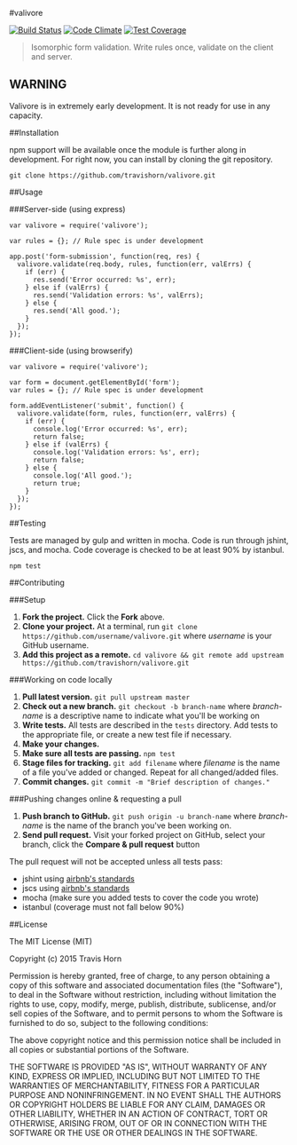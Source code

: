#valivore

[![Build Status](https://travis-ci.org/travishorn/valivore.svg?branch=master)](https://travis-ci.org/travishorn/valivore)
[![Code Climate](https://codeclimate.com/github/travishorn/valivore/badges/gpa.svg)](https://codeclimate.com/github/travishorn/valivore)
[![Test Coverage](https://codeclimate.com/github/travishorn/valivore/badges/coverage.svg)](https://codeclimate.com/github/travishorn/valivore/coverage)

> Isomorphic form validation. Write rules once, validate on the client and server.

## WARNING

Valivore is in extremely early development. It is not ready for use in any capacity.

##Installation

npm support will be available once the module is further along in development.
For right now, you can install by cloning the git repository.

    git clone https://github.com/travishorn/valivore.git

##Usage

###Server-side (using express)

    var valivore = require('valivore');

    var rules = {}; // Rule spec is under development

    app.post('form-submission', function(req, res) {
      valivore.validate(req.body, rules, function(err, valErrs) {
        if (err) {
          res.send('Error occurred: %s', err);
        } else if (valErrs) {
          res.send('Validation errors: %s', valErrs);
        } else {
          res.send('All good.');
        }
      });
    });

###Client-side (using browserify)

    var valivore = require('valivore');

    var form = document.getElementById('form');
    var rules = {}; // Rule spec is under development

    form.addEventListener('submit', function() {
      valivore.validate(form, rules, function(err, valErrs) {
        if (err) {
          console.log('Error occurred: %s', err);
          return false;
        } else if (valErrs) {
          console.log('Validation errors: %s', err);
          return false;
        } else {
          console.log('All good.');
          return true;
        }
      });
    });

##Testing

Tests are managed by gulp and written in mocha. Code is run through jshint,
jscs, and mocha. Code coverage is checked to be at least 90% by istanbul.

    npm test

##Contributing

###Setup

1. **Fork the project.** Click the **Fork** above.
2. **Clone your project.** At a terminal, run
`git clone https://github.com/username/valivore.git` where *username* is your
GitHub username.
3. **Add this project as a remote.** `cd valivore && git remote add upstream
https://github.com/travishorn/valivore.git`

###Working on code locally

1. **Pull latest version.** `git pull upstream master`
2. **Check out a new branch.** `git checkout -b branch-name` where *branch-name*
is a descriptive name to indicate what you'll be working on
3. **Write tests.** All tests are described in the `tests` directory. Add tests
to the appropriate file, or create a new test file if necessary.
3. **Make your changes.**
4. **Make sure all tests are passing.** `npm test`
5. **Stage files for tracking.** `git add filename` where *filename* is the name
of a file you've added or changed. Repeat for all changed/added files.
6. **Commit changes.** `git commit -m "Brief description of changes."`

###Pushing changes online & requesting a pull

1. **Push branch to GitHub.** `git push origin -u branch-name` where
*branch-name* is the name of the branch you've been working on.
2. **Send pull request.** Visit your forked project on GitHub, select your
branch, click the **Compare & pull request** button

The pull request will not be accepted unless all tests pass:

- jshint using [airbnb's standards](https://github.com/airbnb/javascript/blob/master/linters/jshintrc)
- jscs using [airbnb's standards](https://github.com/jscs-dev/node-jscs/blob/master/presets/airbnb.json)
- mocha (make sure you added tests to cover the code you wrote)
- istanbul (coverage must not fall below 90%)

##License

The MIT License (MIT)

Copyright (c) 2015 Travis Horn

Permission is hereby granted, free of charge, to any person obtaining a copy
of this software and associated documentation files (the "Software"), to deal
in the Software without restriction, including without limitation the rights
to use, copy, modify, merge, publish, distribute, sublicense, and/or sell
copies of the Software, and to permit persons to whom the Software is
furnished to do so, subject to the following conditions:

The above copyright notice and this permission notice shall be included in
all copies or substantial portions of the Software.

THE SOFTWARE IS PROVIDED "AS IS", WITHOUT WARRANTY OF ANY KIND, EXPRESS OR
IMPLIED, INCLUDING BUT NOT LIMITED TO THE WARRANTIES OF MERCHANTABILITY,
FITNESS FOR A PARTICULAR PURPOSE AND NONINFRINGEMENT. IN NO EVENT SHALL THE
AUTHORS OR COPYRIGHT HOLDERS BE LIABLE FOR ANY CLAIM, DAMAGES OR OTHER
LIABILITY, WHETHER IN AN ACTION OF CONTRACT, TORT OR OTHERWISE, ARISING FROM,
OUT OF OR IN CONNECTION WITH THE SOFTWARE OR THE USE OR OTHER DEALINGS IN
THE SOFTWARE.
